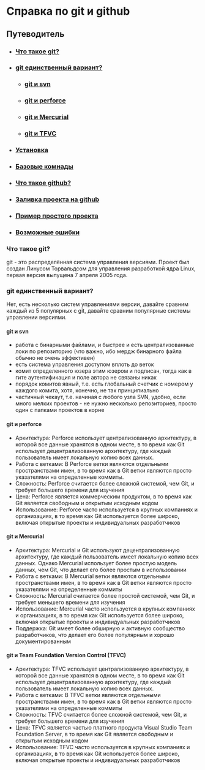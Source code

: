 # Справка по git и github

## Путеводитель
- ### [Что такое git?](#что-такое-git)
- ### [git единственный вариант?](#git-единственный-вариант)
    - ### [git и svn](#git-и-svn)
    - ### [git и perforce](#git-и-perforce)
    - ### [git и Mercurial](#git-и-mercurial)
    - ### [git и TFVC](#git-и-team-foundation-version-control-tfvc)
- ### [Установка](Install.md)
- ### [Базовые комнады]()
- ### [Что такое github?]()
- ### [Заливка проекта на github]()
- ### [Пример простого проекта]()
- ### [Возможные ошибки]()


### Что такое git? 
git - это распределённая система управления версиями. Проект был создан Линусом Торвальдсом для управления разработкой ядра Linux, первая версия выпущена 7 апреля 2005 года.

### git единственный вариант?
Нет, есть несколько систем управлениями версии, давайте сравним каждый из 5 популярных с git, давайте сравним популярные системы управлении версиями.


#### git и svn
* работа с бинарными файлами, и быстрее и есть централизованные локи по репозиторию (что важно, ибо мердж бинарного файла обычно не очень эффективен)
* есть система управления доступом вплоть до веток
* комит определенного юзера этим юзером и подписан, тогда как в гите аутентификация и поле автора не связаны никак
* порядок комитов явный, т.е. есть глобальный счетчик с номером у каждого комита, хотя, конечно, не так принципиально
* частичный чекаут, т.е. начиная с любого узла SVN, удобно, если много мелких проектов - не нужно несколько репозиториев, просто один с папками проектов в корне


#### git и perforce
* Архитектура: Perforce использует централизованную архитектуру, в которой все данные хранятся в одном месте, в то время как Git использует децентрализованную архитектуру, где каждый пользователь имеет локальную копию всех данных.
* Работа с ветками: В Perforce ветки являются отдельными пространствами имен, в то время как в Git ветки являются просто указателями на определенные коммиты.
* Сложность: Perforce считается более сложной системой, чем Git, и требует большего времени для изучения
* Цена: Perforce является коммерческим продуктом, в то время как Git является свободным и открытым исходным кодом
* Использование: Perforce часто используется в крупных компаниях и организациях, в то время как Git используется более широко, включая открытые проекты и индивидуальных разработчиков


#### git и Mercurial
* Архитектура: Mercurial и Git используют децентрализованную архитектуру, где каждый пользователь имеет локальную копию всех данных. Однако Mercurial использует более простую модель данных, чем Git, что делает его более простым в использовании
* Работа с ветками: В Mercurial ветки являются отдельными пространствами имен, в то время как в Git ветки являются просто указателями на определенные коммиты
* Сложность: Mercurial считается более простой системой, чем Git, и требует меньшего времени для изучения
* Использование: Mercurial часто используется в крупных компаниях и организациях, в то время как Git используется более широко, включая открытые проекты и индивидуальных разработчиков
* Поддержка: Git имеет более обширную и активную сообщество разработчиков, что делает его более популярным и хорошо документированным


#### git и Team Foundation Version Control (TFVC)
* Архитектура: TFVC использует централизованную архитектуру, в которой все данные хранятся в одном месте, в то время как Git использует децентрализованную архитектуру, где каждый пользователь имеет локальную копию всех данных.
* Работа с ветками: В TFVC ветки являются отдельными пространствами имен, в то время как в Git ветки являются просто указателями на определенные коммиты
* Сложность: TFVC считается более сложной системой, чем Git, и требует большего времени для изучения
* Цена: TFVC является частью платного продукта Visual Studio Team Foundation Server, в то время как Git является свободным и открытым исходным кодом
* Использование: TFVC часто используется в крупных компаниях и организациях, в то время как Git используется более широко, включая открытые проекты и индивидуальных разработчиков